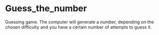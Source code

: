 # Guess_the_number
Guessing game. The computer will generate a number, depending on the chosen difficulty and you have a certain number of attempts to guess it.
